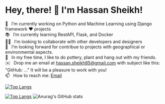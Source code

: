 # Hey, there! 👋 I'm Hassan Sheikh!
 🔭  I’m currently working on Python and Machine Learning using Django framework ❤️ projects <br>
📚  I’m currently learning RestAPI, Flask, and Docker <br>
🙋‍♂️  I’m looking to collaborate with other developers and designers <br>
🤝  I’m looking forward for contribue to projects with geographical or environmental aspects.<br>
🌱  In my free time, I like to do pottery, plant and hang out with my friends. <br>
✉️  Drop me an email at hassan.sheikh85@gmail.com with subject like this: "GitHub: ..." It will be a pleasure to work with you!<br>
📫  How to reach me: <a href="mailto:hassan.sheikh85@gmail.com">Email</a>

[![Top Langs](https://github-readme-stats-git-masterrstaa-rickstaa.vercel.app/api/top-langs/?username=hsheikh7)](https://github.com/anuraghazra/github-readme-stats)

[![Top Langs](https://github-readme-stats.vercel.app/api/top-langs/?username=hsheikh7&size_weight=0.5&count_weight=0.5)](https://github.com/anuraghazra/github-readme-stats)
![Anurag's GitHub stats](https://github-readme-stats.vercel.app/api?username=hsheikh7&hide=contribs,prs)



